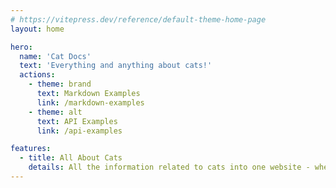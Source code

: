 ```yaml
---
# https://vitepress.dev/reference/default-theme-home-page
layout: home

hero:
  name: 'Cat Docs'
  text: 'Everything and anything about cats!'
  actions:
    - theme: brand
      text: Markdown Examples
      link: /markdown-examples
    - theme: alt
      text: API Examples
      link: /api-examples

features:
  - title: All About Cats
    details: All the information related to cats into one website - whether it be about tips for owning a cat as a pet, learning cat history, all cat products, you name it.
---
```

